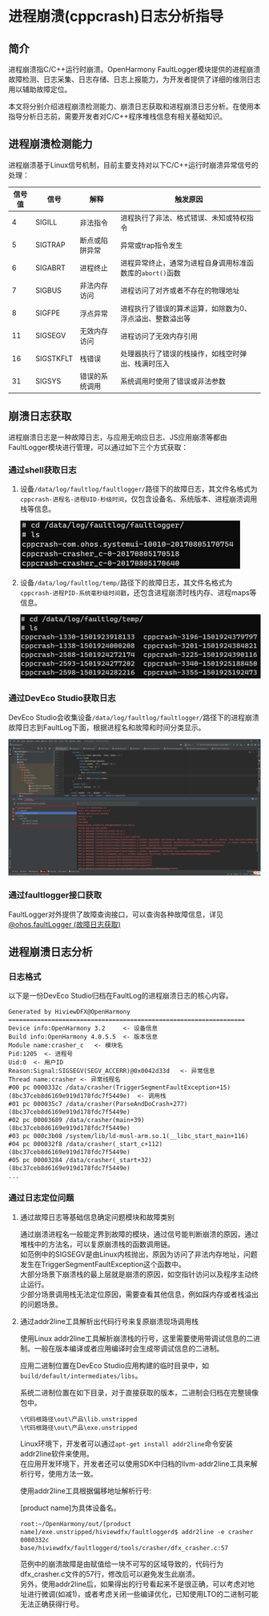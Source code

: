 # 进程崩溃(cppcrash)日志分析指导

## 简介

进程崩溃指C/C++运行时崩溃。OpenHarmony FaultLogger模块提供的进程崩溃故障检测、日志采集、日志存储、日志上报能力，为开发者提供了详细的维测日志用以辅助故障定位。

本文将分别介绍进程崩溃检测能力、崩溃日志获取和进程崩溃日志分析。在使用本指导分析日志前，需要开发者对C/C++程序堆栈信息有相关基础知识。

## 进程崩溃检测能力

进程崩溃基于Linux信号机制，目前主要支持对以下C/C++运行时崩溃异常信号的处理：

| 信号值 | 信号 | 解释 | 触发原因 |
| ------ | --------- | --------------- | ------------------------------------------- |
| 4      | SIGILL    | 非法指令        | 进程执行了非法、格式错误、未知或特权指令 |
| 5      | SIGTRAP   | 断点或陷阱异常  | 异常或trap指令发生 |
| 6      | SIGABRT   | 进程终止        | 进程异常终止，通常为进程自身调用标准函数库的`abort()`函数 |
| 7      | SIGBUS    | 非法内存访问    | 进程访问了对齐或者不存在的物理地址 |
| 8      | SIGFPE    | 浮点异常        | 进程执行了错误的算术运算，如除数为0、浮点溢出、整数溢出等 |
| 11     | SIGSEGV   | 无效内存访问    | 进程访问了无效内存引用 |
| 16     | SIGSTKFLT | 栈错误          | 处理器执行了错误的栈操作，如栈空时弹出、栈满时压入 |
| 31     | SIGSYS    | 错误的系统调用  | 系统调用时使用了错误或非法参数 |

## 崩溃日志获取

进程崩溃日志是一种故障日志，与应用无响应日志、JS应用崩溃等都由FaultLogger模块进行管理，可以通过如下三个方式获取：

### 通过shell获取日志

1. 设备`/data/log/faultlog/faultlogger/`路径下的故障日志，其文件名格式为`cppcrash-进程名-进程UID-秒级时间`，仅包含设备名、系统版本、进程崩溃调用栈等信息。

    ![cppcrash-faultlogger-log](figures/20230407112159.png)

2. 设备`/data/log/faultlog/temp/`路径下的故障日志，其文件名格式为`cppcrash-进程PID-系统毫秒级时间戳`，还包含进程崩溃时栈内存、进程maps等信息。

    ![cppcrash-temp-log](figures/20230407111853.png)

### 通过DevEco Studio获取日志

DevEco Studio会收集设备`/data/log/faultlog/faultlogger/`路径下的进程崩溃故障日志到FaultLog下面，根据进程名和故障和时间分类显示。

![DevEco Studio cppcrash](figures/20230407112620.png)

### 通过faultlogger接口获取

FaultLogger对外提供了故障查询接口，可以查询各种故障信息，详见[@ohos.faultLogger (故障日志获取)](../reference/apis/js-apis-faultLogger.md)

## 进程崩溃日志分析

### 日志格式

以下是一份DevEco Studio归档在FaultLog的进程崩溃日志的核心内容。

```
Generated by HiviewDFX@OpenHarmony
==================================================================
Device info:OpenHarmony 3.2     <- 设备信息
Build info:OpenHarmony 4.0.5.5  <- 版本信息
Module name:crasher_c   <- 模块名
Pid:1205  <- 进程号
Uid:0  <- 用户ID
Reason:Signal:SIGSEGV(SEGV_ACCERR)@0x0042d33d   <- 异常信息
Thread name:crasher <- 异常线程名
#00 pc 0000332c /data/crasher(TriggerSegmentFaultException+15)(8bc37ceb8d6169e919d178fdc7f5449e)  <- 调用栈
#01 pc 000035c7 /data/crasher(ParseAndDoCrash+277)(8bc37ceb8d6169e919d178fdc7f5449e)
#02 pc 00003689 /data/crasher(main+39)(8bc37ceb8d6169e919d178fdc7f5449e)
#03 pc 000c3b08 /system/lib/ld-musl-arm.so.1(__libc_start_main+116)
#04 pc 000032f8 /data/crasher(_start_c+112)(8bc37ceb8d6169e919d178fdc7f5449e)
#05 pc 00003284 /data/crasher(_start+32)(8bc37ceb8d6169e919d178fdc7f5449e)
...
```

### 通过日志定位问题

1. 通过故障日志等基础信息确定问题模块和故障类别

    通过崩溃进程名一般能定界到故障的模块，通过信号能判断崩溃的原因，通过堆栈中的方法名，可以复原崩溃栈的函数调用链。\
    如范例中的SIGSEGV是由Linux内核抛出，原因为访问了非法内存地址，问题发生在TriggerSegmentFaultException这个函数中。\
    大部分场景下崩溃栈的最上层就是崩溃的原因，如空指针访问以及程序主动终止运行。\
    少部分场景调用栈无法定位原因，需要查看其他信息，例如踩内存或者栈溢出的问题场景。

2. 通过addr2line工具解析出代码行号来复原崩溃现场调用栈

    使用Linux addr2line工具解析崩溃栈的行号，这里需要使用带调试信息的二进制。一般在版本编译或者应用编译时会生成带调试信息的二进制。

    应用二进制位置在DevEco Studio应用构建的临时目录中，如`build/default/intermediates/libs`。

    系统二进制位置在如下目录，对于直接获取的版本，二进制会归档在完整镜像包中。
    ```
    \代码根路径\out\产品\lib.unstripped
    \代码根路径\out\产品\exe.unstripped
    ```

    Linux环境下，开发者可以通过`apt-get install addr2line`命令安装addr2line软件来使用。\
    在应用开发环境下，开发者还可以使用SDK中归档的llvm-addr2line工具来解析行号，使用方法一致。

    使用addr2line工具根据偏移地址解析行号:

    [product name]为具体设备名。

    ```
    root:~/OpenHarmony/out/[product name]/exe.unstripped/hiviewdfx/faultloggerd$ addr2line -e crasher 0000332c
    base/hiviewdfx/faultloggerd/tools/crasher/dfx_crasher.c:57
    ```

    范例中的崩溃故障是由赋值给一块不可写的区域导致的，代码行为dfx_crasher.c文件的57行，修改后可以避免发生此崩溃。\
    另外，使用addr2line后，如果得出的行号看起来不是很正确，可以考虑对地址进行微调(如减1)，或者考虑关闭一些编译优化，已知使用LTO的二进制可能无法正确获得行号。
